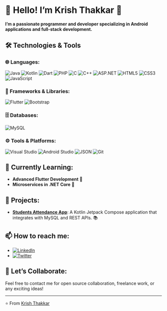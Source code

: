 # 🌟 Hello! I’m **Krish Thakkar** 🌟

**I’m a passionate programmer and developer specializing in Android applications and full-stack development.**

## 🛠 Technologies & Tools

### 🌐 Languages:
![Java](https://img.shields.io/badge/Java-%23ED8B00.svg?style=for-the-badge&logo=java&logoColor=white&labelColor=black)
![Kotlin](https://img.shields.io/badge/Kotlin-%230095D5.svg?style=for-the-badge&logo=kotlin&logoColor=white&labelColor=black)
![Dart](https://img.shields.io/badge/Dart-%230175C2.svg?style=for-the-badge&logo=dart&logoColor=white&labelColor=black)
![PHP](https://img.shields.io/badge/PHP-%23777BB4.svg?style=for-the-badge&logo=php&logoColor=white&labelColor=black)
![C](https://img.shields.io/badge/C-%2300599C.svg?style=for-the-badge&logo=c&logoColor=white&labelColor=black)
![C++](https://img.shields.io/badge/C%2B%2B-%2300599C.svg?style=for-the-badge&logo=c%2B%2B&logoColor=white&labelColor=black)
![ASP.NET](https://img.shields.io/badge/ASP.NET-%235C2D91.svg?style=for-the-badge&logo=dotnet&logoColor=white&labelColor=black)
![HTML5](https://img.shields.io/badge/HTML5-%23E34F26.svg?style=for-the-badge&logo=html5&logoColor=white&labelColor=black)
![CSS3](https://img.shields.io/badge/CSS3-%231572B6.svg?style=for-the-badge&logo=css3&logoColor=white&labelColor=black)
![JavaScript](https://img.shields.io/badge/JavaScript-%23F7DF1E.svg?style=for-the-badge&logo=javascript&logoColor=black&labelColor=black)

### 🧩 Frameworks & Libraries:
![Flutter](https://img.shields.io/badge/Flutter-%2302569B.svg?style=for-the-badge&logo=flutter&logoColor=white&labelColor=black)
![Bootstrap](https://img.shields.io/badge/Bootstrap-%23563D7C.svg?style=for-the-badge&logo=bootstrap&logoColor=white&labelColor=black)

### 🗄 Databases:
![MySQL](https://img.shields.io/badge/MySQL-%2300f.svg?style=for-the-badge&logo=mysql&logoColor=white&labelColor=black)

### ⚙️ Tools & Platforms:
![Visual Studio](https://img.shields.io/badge/Visual%20Studio-%235C2D91.svg?style=for-the-badge&logo=visual-studio&logoColor=white&labelColor=black)
![Android Studio](https://img.shields.io/badge/Android%20Studio-%233DDC84.svg?style=for-the-badge&logo=android-studio&logoColor=white&labelColor=black)
![JSON](https://img.shields.io/badge/JSON-%23000000.svg?style=for-the-badge&logo=json&logoColor=white&labelColor=black)
![Git](https://img.shields.io/badge/Git-%23F05033.svg?style=for-the-badge&logo=git&logoColor=white&labelColor=black)

## 🌱 Currently Learning:
- **Advanced Flutter Development** 🚀
- **Microservices in .NET Core** 🔧

## 🚀 Projects:
- **[Students Attendance App](https://github.com/IAmKrishThakkar/ProjectAndroid)**: A Kotlin Jetpack Compose application that integrates with MySQL and REST APIs. 📚

## 📫 How to reach me:
- [![LinkedIn](https://img.shields.io/badge/LinkedIn-%230A66C2.svg?style=for-the-badge&logo=linkedin&logoColor=white&labelColor=black)](https://www.linkedin.com/in/thakkar-krish-7726452aa/)
- [![Twitter](https://img.shields.io/badge/Twitter-%231DA1F2.svg?style=for-the-badge&logo=twitter&logoColor=white&labelColor=black)](https://x.com/ThakkarKrish6)

## 🤔 Let’s Collaborate:
Feel free to contact me for open source collaboration, freelance work, or any exciting ideas!

---

⭐️ From [Krish Thakkar](https://github.com/IAmKrishThakkar)
